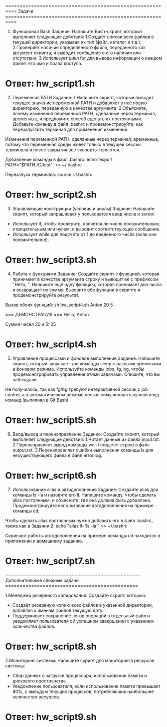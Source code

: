 ========================================================== Задачи ==========================================================

1. Функционал Bash
Задание: Напишите Bash-скрипт, который выполняет следующие действия:
	1.Создаёт список всех файлов в текущей директории, указывая их тип (файл, каталог и т.д.).
	2.Проверяет наличие определённого файла, переданного как аргумент скрипта, и выводит сообщение о его наличии или отсутствии.
	3.Использует цикл for для вывода информации о каждом файле: его имя и права доступа.


Ответ: 	hw_script1.sh
============================================================================================================================

2. Переменная PATH
Задание:
	1.Напишите скрипт, который выводит текущее значение переменной PATH и добавляет в неё новую директорию, переданную в качестве аргумента.
	2.Объясните, почему изменения переменной PATH, сделанные через терминал, временные, и предложите способ сделать их постоянными. Добавьте команду в файл .bashrc и продемонстрируйте, как перезапустить терминал для применения изменений.


Изменения переменной PATH, сделанные через терминал, временные, потому что переменная среды живeт только в текущей сессии терминала и после закрытия все экспорты теряются.

Добавление команды в файл .bashrc: 
echo 'export PATH="$PATH:/C/test"' >> ~/.bashrc

Перезапуск терминала:
source ~/.bashrc

Ответ: 	hw_script2.sh	
============================================================================================================================

3. Управляющие конструкции (условия и циклы)
Задание: Напишите скрипт, который запрашивает у пользователя ввод числа и затем:
- Использует if, чтобы проверить, является ли число положительным, отрицательным или нулем, и выводит соответствующее сообщение.
- Использует while для подсчёта от 1 до введенного числа (если оно положительное).


Ответ: 	hw_script3.sh	
============================================================================================================================

4. Работа с функциями
Задание: Создайте скрипт с функцией, которая принимает в качестве аргумента строку и выводит её с префиксом "Hello, ". Напишите ещё одну функцию, которая принимает два числа и возвращает их сумму. Вызовите обе функции в скрипте и продемонстрируйте результат.	


Вызов обоих функций:
sh hw_script4.sh Anton 20 5

=== ДЕМОНСТРАЦИЯ ===
Hello, Anton

Сумма чисел 20 и 5: 25

Ответ: 	hw_script4.sh
============================================================================================================================

5. Управление процессами и фоновое выполнение
Задание: Напишите скрипт, который запускает три команды sleep с разными временами в фоновом режиме. Используйте команды jobs, fg, bg, чтобы продемонстрировать управление этими задачами. Опишите, что вы наблюдали.


Не получилось, так как fg/bg требуют интерактивной сессии с job control, а в автоматическом режиме нельзя симулировать ручной ввод команд (выполнял в Git Bash)

Ответ: hw_script5.sh
============================================================================================================================

6. Ввод/вывод и перенаправление
Задание: Создайте скрипт, который выполняет следующие действия:
	1.Читает данные из файла input.txt.
	2.Перенаправляет вывод команды wc -l (подсчет строк) в файл output.txt.
	3.Перенаправляет ошибки выполнения команды ls для несуществующего файла в файл error.log.


Ответ: hw_script6.sh
============================================================================================================================

7. Использование alias и автодополнение
Задание: Создайте alias для команды ls -la и назовите его ll. Напишите команду, чтобы сделать alias постоянным, и объясните, где она должна быть добавлена. Продемонстрируйте использование автодополнения на примере команды cd.


Чтобы сделать alias постоянным нужно добавить его в файл .bashrc, также как в Задании 2:
echo "alias ll='ls -la'" >> ~/.bashrc

Скриншот работы автодополнения на примере команды cd находится в приложении к домашнему заданию.

Ответ: hw_script7.sh
============================================================================================================================
=============================================== Дополнительные сложные задачи ==============================================

1.Менеджер резервного копирования: Создайте скрипт, который:
- Создаёт резервную копию всех файлов в указанной директории, добавляя к именам файлов текущую дату.
- Поддерживает сохранение логов операций в отдельный файл и уведомляет пользователя об успешном завершении с указанием количества файлов.


Ответ: hw_script8.sh
============================================================================================================================

2.Мониторинг системы: Напишите скрипт для мониторинга ресурсов системы:
- Сбор данных о загрузке процессора, использовании памяти и дискового пространства.
- Уведомление пользователя, если использование памяти превышает 80%, с выводом текущих процессов, потребляющих наибольшее количество ресурсов.


Ответ: hw_script9.sh
============================================================================================================================